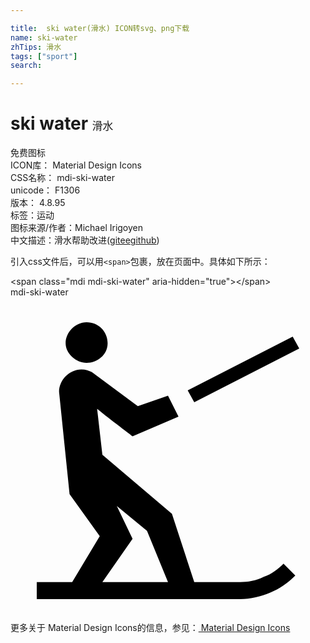 ```yaml
---

title:  ski water(滑水) ICON转svg、png下载
name: ski-water
zhTips: 滑水
tags: ["sport"]
search: 

---
```


# ski water  <small style="font-size: 60%;font-weight: 100">滑水</small>


<div class="detail-page">
<p>
<span><span class="badge-success badge">免费图标</span> </span>
<br/>
<span>
ICON库：
<span class="badge-secondary badge">Material Design Icons</span> 
</span>
<br/>
<span>
CSS名称：
<span class="badge-secondary badge">mdi-ski-water</span> 
</span>
<br/>
<span>
unicode：
<span class="badge-secondary badge">F1306</span> 
<copy-btn content='F1306' btn-title=""></copy-btn>
<copy-btn :content='String.fromCodePoint(parseInt("F1306", 16))' btn-title="复制U"></copy-btn>
</span>
<br/>
<span>
版本：
<span class="badge-secondary badge">4.8.95</span> 
</span><br/><span>标签：<span class="badge-light badge"><router-link to="/tags/sport.html">运动</router-link></span></span>
<br/>
<span>图标来源/作者：<span class="badge-light badge">Michael Irigoyen</span></span> 
<br/>
<span class="zh-detail">中文描述：<span class="badge-primary badge">滑水</span><span class="help-link"><span>帮助改进</span>(<a href="https://gitee.com/liuwave/icon-helper/edit/master/json/material/ski-water.json" target="_blank" rel="noopener noreferrer">gitee</a><a href="https://github.com/liuwave/icon-helper/edit/master/json/material/ski-water.json" target="_blank" rel="noopener noreferrer">github</a></span>)</span><br/>
</p>
</div>
<div class="alert alert-dark">
  <i class="mdi mdi-ski-water mdi-48px"></i>
  <i class="mdi mdi-ski-water mdi-36px"></i>
  <i class="mdi mdi-ski-water mdi-24px"></i>
  <i class="mdi mdi-ski-water mdi-18px"></i>
</div>
<div>
  <p>引入css文件后，可以用<code>&lt;span&gt;</code>包裹，放在页面中。具体如下所示：    
  </p>
  <div class="alert alert-primary" style="font-size: 14px">
    &lt;span class="mdi mdi-ski-water" aria-hidden="true"&gt;&lt;/span&gt;
    <copy-btn content='<span class="mdi mdi-ski-water" aria-hidden="true"></span>'></copy-btn>
  </div>
  <div class="alert alert-secondary">
    <i class="mdi mdi-ski-water"
    style="font-size: 24px"
    aria-hidden="true"></i> mdi-ski-water
    <copy-btn content="mdi-ski-water" btn-title="复制图标名称"></copy-btn>
  </div>
</div>
<div id="svg" class="svg-wrap">
<svg xmlns="http://www.w3.org/2000/svg" viewBox="0 0 24 24"><path d="M4.2 3.5C4.2 2.7 4.9 1.9 5.8 1.9C6.7 1.9 7.4 2.6 7.4 3.5S6.6 5 5.8 5 4.2 4.3 4.2 3.5M22 3.9L21.5 3L13.5 7.1L14 8L22 3.9M20.8 20.3L21.7 21.2C21.1 21.8 20.5 22.2 19.8 22.5S18.3 23 17.5 23H2V21.7H4.7L6.8 18.2L4.5 15L3.7 7.2C3.7 6.3 4.5 5.5 5.4 5.5C5.7 5.5 6 5.6 6.2 5.7L9.7 8.3L12 7.5L12.8 9.1L9.3 10.6C9.2 10.5 7.7 9.4 6.6 8.5L7 12L12.3 16.5L14 21.7H17.5C18.1 21.7 18.7 21.6 19.3 21.3C19.9 21.1 20.4 20.7 20.8 20.3M7 21.7H12L10.4 17.8L8.1 15.9L9.3 18.4L7 21.7Z" /></svg>
</div>
<detail full-name='mdi-ski-water'></detail>
    
<div><p>更多关于 Material Design Icons的信息，参见：<a target="_blank" href="https://iconhelper.cn/material.html"> Material Design Icons</a>
</p></div>
